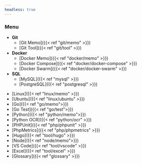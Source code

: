 ```yaml
---
headless: true
---
```


### Menu
* **Git**
  - [Git Memo]({{< ref "git/memo" >}})
  - [Git Tool]({{< ref "git/tool" >}})
* **Docker**
  - [Docker Memo]({{< ref "docker/memo" >}})
  - [Docker Compose]({{< ref "docker/docker-compose" >}})
  - [Docker Swarm]({{< ref "docker/docker-swarm" >}})
* **SQL**
  - [MySQL]({{< ref "mysql" >}})
  - [PostgreSQL]({{< ref "postgresql" >}})
- [Linux]({{< ref "linux/memo" >}})
- [Ubuntu]({{< ref "linux/ubuntu" >}})
- [Go]({{< ref "go/memo">}})
- [Go Test]({{< ref "go/test">}})
- [Python]({{< ref "python/memo">}})
- [Python OCR]({{< ref "python/ocr" >}})
- [PHPUnit]({{< ref "php/phpunit" >}})
- [PhpMetrics]({{< ref "php/phpmetrics" >}})
- [Hugo]({{< ref "tool/hugo" >}})
- [Node]({{< ref "node/memo">}})
- [VS Code]({{< ref "tool/vscode" >}})
- [Excel]({{< ref "tool/excel" >}})
- [Glossary]({{< ref "glossary" >}})
